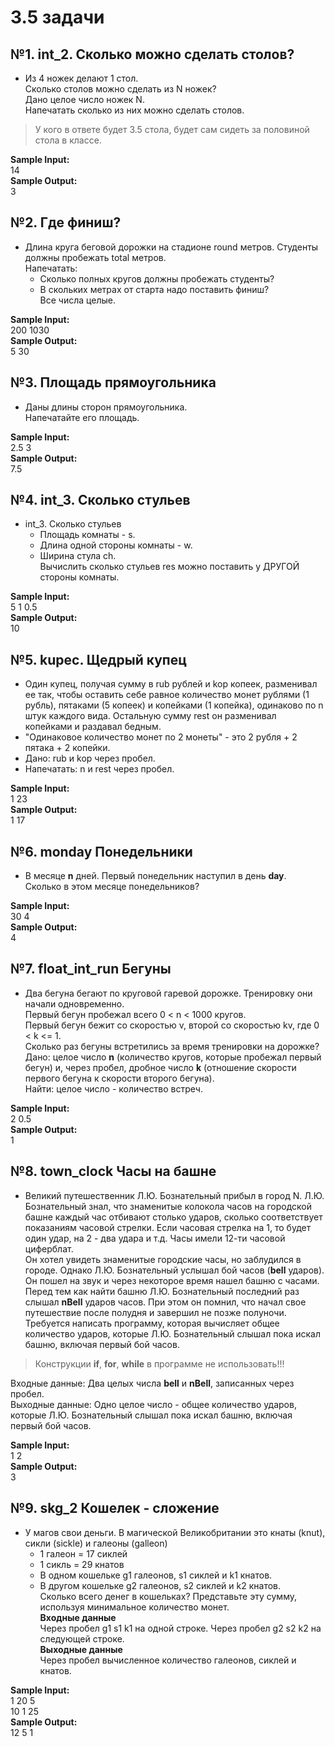 # 3.5 задачи

## №1. int_2. Сколько можно сделать столов?

* Из 4 ножек делают 1 стол.  
Сколько столов можно сделать из N ножек?  
Дано целое число ножек N.  
Напечатать сколько из них можно сделать столов.  

> У кого в ответе будет 3.5 стола, будет сам сидеть за половиной стола в классе.  
  
**Sample Input:**  
14  
**Sample Output:**  
3  

## №2. Где финиш?

* Длина круга беговой дорожки на стадионе round метров. Студенты должны пробежать total метров.  
Напечатать:  
  * Сколько полных кругов должны пробежать студенты?  
  * В скольких метрах от старта надо поставить финиш?  
Все числа целые.  

**Sample Input:**  
200 1030  
**Sample Output:**  
5 30  

## №3. Площадь прямоугольника

* Даны длины сторон прямоугольника.  
Напечатайте его площадь.  

**Sample Input:**  
2.5 3  
**Sample Output:**  
7.5  

## №4. int_3. Сколько стульев

* int_3. Сколько стульев
  * Площадь комнаты - s.  
  * Длина одной стороны комнаты - w.  
  * Ширина стула ch.  
Вычислить сколько стульев res можно поставить у ДРУГОЙ стороны комнаты.  

**Sample Input:**  
5 1 0.5  
**Sample Output:**  
10  

## №5. kupec. Щедрый купец

* Один купец, получая сумму в rub рублей и kop копеек, разменивал ее так, чтобы оставить себе равное количество монет рублями (1 рубль), пятаками (5 копеек) и копейками (1 копейка), одинаково по n штук каждого вида. Остальную сумму rest он разменивал копейками и раздавал бедным.  
* "Одинаковое количество монет по 2 монеты" - это 2 рубля + 2 пятака + 2 копейки.  
* Дано: rub и kop через пробел.  
* Напечатать: n и rest через пробел.  

**Sample Input:**  
1 23  
**Sample Output:**  
1 17  

## №6. monday Понедельники

* В месяце **n** дней. Первый понедельник наступил в день **day**.  
Сколько в этом месяце понедельников?  

**Sample Input:**  
30 4  
**Sample Output:**  
4  

## №7. float_int_run Бегуны  

* Два бегуна бегают по круговой гаревой дорожке. Тренировку они начали одновременно.  
Первый бегун пробежал всего 0 < n < 1000 кругов.  
Первый бегун бежит со скоростью v, второй со скоростью kv, где 0 < k <= 1.  
Сколько раз бегуны встретились за время тренировки на дорожке?  
Дано: целое число **n** (количество кругов, которые пробежал первый бегун) и, через пробел, дробное число **k** (отношение скорости первого бегуна к скорости второго бегуна).  
Найти: целое число - количество встреч.  

**Sample Input:**  
2 0.5  
**Sample Output:**  
1  

## №8. town_clock Часы на башне

* Великий путешественник Л.Ю. Бознательный прибыл в город N. Л.Ю. Бознательный знал, что знаменитые колокола часов на городской башне каждый час отбивают столько ударов, сколько соответствует показаниям часовой стрелки. Если часовая стрелка на 1, то будет один удар, на 2 - два удара и т.д. Часы имели 12-ти часовой циферблат.  
Он хотел увидеть знаменитые городские часы, но заблудился в городе. Однако Л.Ю. Бознательный услышал бой часов (**bell** ударов). Он пошел на звук и через некоторое время нашел башню с часами.  
Перед тем как найти башню Л.Ю. Бознательный последний раз слышал **nBell** ударов часов. При этом он помнил, что начал свое путешествие после полудня и завершил не позже полуночи.  
Требуется написать программу, которая вычисляет общее количество ударов, которые Л.Ю. Бознательный слышал пока искал башню, включая первый бой часов.  

> Конструкции **if**, **for**, **while** в программе не использовать!!!  

Входные данные: Два целых числа **bell** и **nBell**, записанных через пробел.  
Выходные данные: Одно целое число - общее количество ударов, которые Л.Ю. Бознательный слышал пока искал башню, включая первый бой часов.  

**Sample Input:**  
1 2  
**Sample Output:**  
3  

## №9. skg_2 Кошелек - сложение

* У магов свои деньги. В магической Великобритании это кнаты (knut), сикли (sickle) и галеоны (galleon)
  * 1 галеон = 17 сиклей
  * 1 сикль = 29 кнатов
  * В одном кошельке g1 галеонов, s1 сиклей и k1 кнатов.
  * В другом кошельке g2 галеонов, s2 сиклей и k2 кнатов.  
Сколько всего денег в кошельках? Представьте эту сумму, используя минимальное количество монет.  
**Входные данные**  
Через пробел g1 s1 k1 на одной строке. Через пробел g2 s2 k2 на следующей строке.  
**Выходные данные**  
Через пробел вычисленное количество галеонов, сиклей и кнатов.  

**Sample Input:**  
1 20 5  
10 1 25  
**Sample Output:**  
12 5 1  

